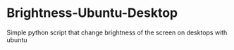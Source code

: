 # Brightness-Ubuntu-Desktop
Simple python script that change brightness of the screen on desktops with ubuntu
